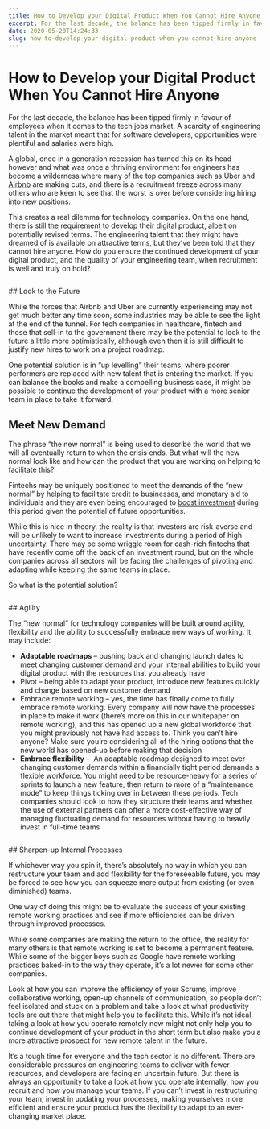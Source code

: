 ```yaml
---
title: How to Develop your Digital Product When You Cannot Hire Anyone
excerpt: For the last decade, the balance has been tipped firmly in favour of employees when it comes to the tech jobs market. A scarcity of engineering talent in the market meant that for software developers, opportunities were plentiful and salaries were high. A global, once in a generation recession has turned this on its head […]
date: 2020-05-20T14:24:33
slug: how-to-develop-your-digital-product-when-you-cannot-hire-anyone
---
```


# How to Develop your Digital Product When You Cannot Hire Anyone

For the last decade, the balance has been tipped firmly in favour of employees when it comes to the tech jobs market. A scarcity of engineering talent in the market meant that for software developers, opportunities were plentiful and salaries were high.  
  
A global, once in a generation recession has turned this on its head however and what was once a thriving environment for engineers has become a wilderness where many of the top companies such as Uber and [Airbnb](https://techcrunch.com/2020/05/05/citing-revenue-declines-airbnb-cuts-1900-jobs-or-around-25-of-its-global-workforce/) are making cuts, and there is a recruitment freeze across many others who are keen to see that the worst is over before considering hiring into new positions.  
  
This creates a real dilemma for technology companies. On the one hand, there is still the requirement to develop their digital product, albeit on potentially revised terms. The engineering talent that they might have dreamed of is available on attractive terms, but they’ve been told that they cannot hire anyone. How do you ensure the continued development of your digital product, and the quality of your engineering team, when recruitment is well and truly on hold?

<figure class="wp-block-image size-post-content"><img src="https://inside.vacuumlabs.com/wp-content/uploads/2020/05/Remote-Work-1187x791.jpg" alt="" class="wp-image-2046"></figure>
## Look to the Future

While the forces that Airbnb and Uber are currently experiencing may not get much better any time soon, some industries may be able to see the light at the end of the tunnel. For tech companies in healthcare, fintech and those that sell-in to the government there may be the potential to look to the future a little more optimistically, although even then it is still difficult to justify new hires to work on a project roadmap.  
  
One potential solution is in “up levelling” their teams, where poorer performers are replaced with new talent that is entering the market. If you can balance the books and make a compelling business case, it might be possible to continue the development of your product with a more senior team in place to take it forward.

## Meet New Demand

The phrase “the new normal” is being used to describe the world that we will all eventually return to when the crisis ends. But what will the new normal look like and how can the product that you are working on helping to facilitate this?  
  
Fintechs may be uniquely positioned to meet the demands of the “new normal” by helping to facilitate credit to businesses, and monetary aid to individuals and they are even being encouraged to [boost investment](https://blogs.lse.ac.uk/businessreview/2020/04/13/the-covid-19-impact-on-fintech-now-is-the-time-to-boost-investment/) during this period given the potential of future opportunities.  
  
While this is nice in theory, the reality is that investors are risk-averse and will be unlikely to want to increase investments during a period of high uncertainty. There may be some wriggle room for cash-rich fintechs that have recently come off the back of an investment round, but on the whole companies across all sectors will be facing the challenges of pivoting and adapting while keeping the same teams in place.  
  
So what is the potential solution?

<figure class="wp-block-image size-post-content"><img src="https://inside.vacuumlabs.com/wp-content/uploads/2020/05/Investment-1187x791.jpg" alt="" class="wp-image-2044"></figure>
## Agility

The “new normal” for technology companies will be built around agility, flexibility and the ability to successfully embrace new ways of working. It may include:

- **Adaptable roadmaps** – pushing back and changing launch dates to meet changing customer demand and your internal abilities to build your digital product with the resources that you already have
- Pivot – being able to adapt your product, introduce new features quickly and change based on new customer demand
- Embrace remote working – yes, the time has finally come to fully embrace remote working. Every company will now have the processes in place to make it work (there’s more on this in our whitepaper on remote working), and this has opened up a new global workforce that you might previously not have had access to. Think you can’t hire anyone? Make sure you’re considering all of the hiring options that the new world has opened-up before making that decision
- **Embrace flexibility** –&nbsp; An adaptable roadmap designed to meet ever-changing customer demands within a financially tight period demands a flexible workforce. You might need to be resource-heavy for a series of sprints to launch a new feature, then return to more of a “maintenance mode” to keep things ticking over in between these periods. Tech companies should look to how they structure their teams and whether the use of external partners can offer a more cost-effective way of managing fluctuating demand for resources without having to heavily invest in full-time teams
<figure class="wp-block-image size-post-content"><img src="https://inside.vacuumlabs.com/wp-content/uploads/2020/05/No-Job-Vacancies-1053x791.jpg" alt="" class="wp-image-2045"></figure>
## Sharpen-up Internal Processes

If whichever way you spin it, there’s absolutely no way in which you can restructure your team and add flexibility for the foreseeable future, you may be forced to see how you can squeeze more output from existing (or even diminished) teams.  
  
One way of doing this might be to evaluate the success of your existing remote working practices and see if more efficiencies can be driven through improved processes.  
  
While some companies are making the return to the office, the reality for many others is that remote working is set to become a permanent feature. While some of the bigger boys such as Google have remote working practices baked-in to the way they operate, it’s a lot newer for some other companies.  
  
Look at how you can improve the efficiency of your Scrums, improve collaborative working, open-up channels of communication, so people don’t feel isolated and stuck on a problem and take a look at what productivity tools are out there that might help you to facilitate this. While it’s not ideal, taking a look at how you operate remotely now might not only help you to continue development of your product in the short term but also make you a more attractive prospect for new remote talent in the future.  
  
It’s a tough time for everyone and the tech sector is no different. There are considerable pressures on engineering teams to deliver with fewer resources, and developers are facing an uncertain future. But there is always an opportunity to take a look at how you operate internally, how you recruit and how you manage your teams. If you can’t invest in restructuring your team, invest in updating your processes, making yourselves more efficient and ensure your product has the flexibility to adapt to an ever-changing market place.


